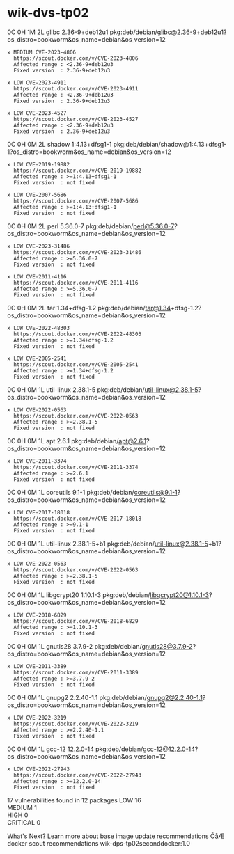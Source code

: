 # wik-dvs-tp02


   0C     0H     1M     2L  glibc 2.36-9+deb12u1
pkg:deb/debian/glibc@2.36-9+deb12u1?os_distro=bookworm&os_name=debian&os_version=12

    x MEDIUM CVE-2023-4806
      https://scout.docker.com/v/CVE-2023-4806
      Affected range : <2.36-9+deb12u3  
      Fixed version  : 2.36-9+deb12u3   
    
    x LOW CVE-2023-4911
      https://scout.docker.com/v/CVE-2023-4911
      Affected range : <2.36-9+deb12u3  
      Fixed version  : 2.36-9+deb12u3   
    
    x LOW CVE-2023-4527
      https://scout.docker.com/v/CVE-2023-4527
      Affected range : <2.36-9+deb12u3  
      Fixed version  : 2.36-9+deb12u3   
    

   0C     0H     0M     2L  shadow 1:4.13+dfsg1-1
pkg:deb/debian/shadow@1:4.13+dfsg1-1?os_distro=bookworm&os_name=debian&os_version=12

    x LOW CVE-2019-19882
      https://scout.docker.com/v/CVE-2019-19882
      Affected range : >=1:4.13+dfsg1-1  
      Fixed version  : not fixed         
    
    x LOW CVE-2007-5686
      https://scout.docker.com/v/CVE-2007-5686
      Affected range : >=1:4.13+dfsg1-1  
      Fixed version  : not fixed         
    

   0C     0H     0M     2L  perl 5.36.0-7
pkg:deb/debian/perl@5.36.0-7?os_distro=bookworm&os_name=debian&os_version=12

    x LOW CVE-2023-31486
      https://scout.docker.com/v/CVE-2023-31486
      Affected range : >=5.36.0-7  
      Fixed version  : not fixed   
    
    x LOW CVE-2011-4116
      https://scout.docker.com/v/CVE-2011-4116
      Affected range : >=5.36.0-7  
      Fixed version  : not fixed   
    

   0C     0H     0M     2L  tar 1.34+dfsg-1.2
pkg:deb/debian/tar@1.34+dfsg-1.2?os_distro=bookworm&os_name=debian&os_version=12

    x LOW CVE-2022-48303
      https://scout.docker.com/v/CVE-2022-48303
      Affected range : >=1.34+dfsg-1.2  
      Fixed version  : not fixed        
    
    x LOW CVE-2005-2541
      https://scout.docker.com/v/CVE-2005-2541
      Affected range : >=1.34+dfsg-1.2  
      Fixed version  : not fixed        
    

   0C     0H     0M     1L  util-linux 2.38.1-5
pkg:deb/debian/util-linux@2.38.1-5?os_distro=bookworm&os_name=debian&os_version=12

    x LOW CVE-2022-0563
      https://scout.docker.com/v/CVE-2022-0563
      Affected range : >=2.38.1-5  
      Fixed version  : not fixed   
    

   0C     0H     0M     1L  apt 2.6.1
pkg:deb/debian/apt@2.6.1?os_distro=bookworm&os_name=debian&os_version=12

    x LOW CVE-2011-3374
      https://scout.docker.com/v/CVE-2011-3374
      Affected range : >=2.6.1    
      Fixed version  : not fixed  
    

   0C     0H     0M     1L  coreutils 9.1-1
pkg:deb/debian/coreutils@9.1-1?os_distro=bookworm&os_name=debian&os_version=12

    x LOW CVE-2017-18018
      https://scout.docker.com/v/CVE-2017-18018
      Affected range : >=9.1-1    
      Fixed version  : not fixed  
    

   0C     0H     0M     1L  util-linux 2.38.1-5+b1
pkg:deb/debian/util-linux@2.38.1-5+b1?os_distro=bookworm&os_name=debian&os_version=12

    x LOW CVE-2022-0563
      https://scout.docker.com/v/CVE-2022-0563
      Affected range : >=2.38.1-5  
      Fixed version  : not fixed   
    

   0C     0H     0M     1L  libgcrypt20 1.10.1-3
pkg:deb/debian/libgcrypt20@1.10.1-3?os_distro=bookworm&os_name=debian&os_version=12

    x LOW CVE-2018-6829
      https://scout.docker.com/v/CVE-2018-6829
      Affected range : >=1.10.1-3  
      Fixed version  : not fixed   
    

   0C     0H     0M     1L  gnutls28 3.7.9-2
pkg:deb/debian/gnutls28@3.7.9-2?os_distro=bookworm&os_name=debian&os_version=12

    x LOW CVE-2011-3389
      https://scout.docker.com/v/CVE-2011-3389
      Affected range : >=3.7.9-2  
      Fixed version  : not fixed  
    

   0C     0H     0M     1L  gnupg2 2.2.40-1.1
pkg:deb/debian/gnupg2@2.2.40-1.1?os_distro=bookworm&os_name=debian&os_version=12

    x LOW CVE-2022-3219
      https://scout.docker.com/v/CVE-2022-3219
      Affected range : >=2.2.40-1.1  
      Fixed version  : not fixed     
    

   0C     0H     0M     1L  gcc-12 12.2.0-14
pkg:deb/debian/gcc-12@12.2.0-14?os_distro=bookworm&os_name=debian&os_version=12

    x LOW CVE-2022-27943
      https://scout.docker.com/v/CVE-2022-27943
      Affected range : >=12.2.0-14  
      Fixed version  : not fixed    
    


17 vulnerabilities found in 12 packages
  LOW       16  
  MEDIUM    1   
  HIGH      0   
  CRITICAL  0   

What's Next?
  Learn more about base image update recommendations ÔåÆ docker scout recommendations wik-dps-tp02seconddocker:1.0

